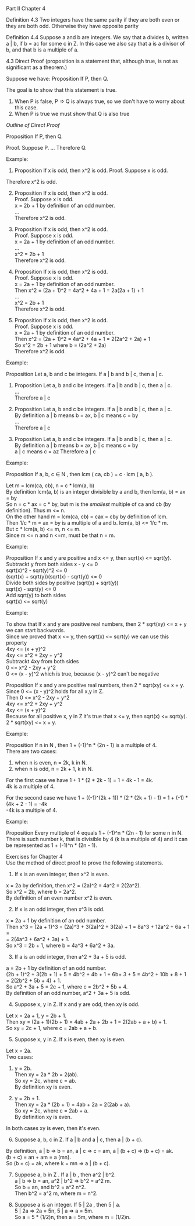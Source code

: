 Part II
Chapter 4

Definition 4.3 Two integers have the same parity if they are both even or they are both odd. Otherwise they have opposite parity

Definition 4.4 Suppose a and b are integers. We say that a divides b, written a | b, if b = ac for some c in Z. In this case we also say that a is a divisor of b, and that b is a multiple of a.

4.3 Direct Proof
(proposition is a statement that, although true, is not as significant as a theorem.)

Suppose we have:
Proposition If P, then Q.

The goal is to show that this statement is true.
1. When P is false, P => Q is always true, so we don't have to worry about this case.
2. When P is true we must show that Q is also true



*Outline of Direct Proof*

Proposition If P, then Q.

Proof. Suppose P.
...
Therefore Q.

Example:

1) Proposition If x is odd, then x^2 is odd.
Proof. Suppose x is odd.

Therefore x^2 is odd.

2) Proposition If x is odd, then x^2 is odd.    
Proof. Suppose x is odd.    
x = 2b + 1 by definition of an odd number.    
...    
Therefore x^2 is odd.    


3) Proposition If x is odd, then x^2 is odd.    
Proof. Suppose x is odd.    
x = 2a + 1 by definition of an odd number.    
...    
x^2 = 2b + 1    
Therefore x^2 is odd.    


4) Proposition If x is odd, then x^2 is odd.    
Proof. Suppose x is odd.    
x = 2a + 1 by definition of an odd number.    
Then x^2 = (2a + 1)^2 = 4a^2 + 4a + 1 = 2a(2a + 1) + 1    
...    
x^2 = 2b + 1    
Therefore x^2 is odd.    

5) Proposition If x is odd, then x^2 is odd.    
Proof. Suppose x is odd.    
x = 2a + 1 by definition of an odd number.    
Then x^2 = (2a + 1)^2 = 4a^2 + 4a + 1 = 2(2a^2 + 2a) + 1    
So x^2 = 2b + 1 where b = (2a^2 + 2a)    
Therefore x^2 is odd.    


Example:    

Proposition Let a, b and c be integers. If a | b and b | c, then a | c.    

1) Proposition Let a, b and c be integers. If a | b and b | c, then a | c.    
...    
Therefore a | c    

2) Proposition Let a, b and c be integers. If a | b and b | c, then a | c.  
By definition a | b means b = ax, b | c means c = by    
...    
Therefore a | c  

3) Proposition Let a, b and c be integers. If a | b and b | c, then a | c.  
By definition a | b means b = ax, b | c means c = by    
a | c means c = az
Therefore a | c  


Example:    

Proposition If a, b, c ∈ N , then lcm ( ca, cb ) = c · lcm ( a, b ).    

Let m = lcm(ca, cb), n = c * lcm(a, b)    
By definition lcm(a, b) is an integer divisible by a and b, then lcm(a, b) = ax = by    
So n = c * ax = c * by, but m is the *smallest* multiple of ca and cb (by definition). Thus m <= n.    
On the other hand m = lcm(ca, cb) = cax = cby by definition of lcm.    
Then 1/c * m = ax = by is a multiple of a and b. lcm(a, b) <= 1/c * m.    
But c * lcm(a, b) <= m, n <= m.    
Since m <= n and n <=m, must be that n = m.    


Example:

Proposition If x and y are positive and x <= y, then sqrt(x) <= sqrt(y).    
Subtrackt y from both sides x - y <= 0    
sqrt(x)^2 - sqrt(y)^2 <= 0    
(sqrt(x) + sqrt(y))(sqrt(x) - sqrt(y)) <= 0    
Divide both sides by positive (sqrt(x) + sqrt(y))    
sqrt(x) - sqrt(y) <= 0    
Add sqrt(y) to both sides    
sqrt(x) <= sqrt(y)    


Example:

To show that If x and y are positive real numbers, then 2 * sqrt(xy) <= x + y we can start backwards.    
Since we proved that x <= y, then sqrt(x) <= sqrt(y) we can use this property    
4xy <= (x + y)^2    
4xy <= x^2 + 2xy + y^2    
Subtrackt 4xy from both sides    
0 <= x^2 - 2xy + y^2    
0 <= (x - y)^2 which is true, because (x - y)^2 can't be negative    

Proposition If x and y are positive real numbers, then 2 * sqrt(xy) <= x + y.    
Since 0 <= (x - y)^2 holds for all x,y in Z.    
Then 0 <= x^2 - 2xy + y^2      
4xy <= x^2 + 2xy + y^2    
4xy <= (x + y)^2      
Because for all positive x, y in Z it's true that x <= y, then sqrt(x) <= sqrt(y).    
2 * sqrt(xy) <= x + y.    

Example:

Proposition If n in N , then 1 + (-1)^n * (2n - 1) is a multiple of 4.    
There are two cases:    
1) when n is even, n = 2k, k in N.   
2) when n is odd, n = 2k + 1, k in N.    

For the first case we have 1 + 1 * (2 * 2k - 1) = 1 + 4k - 1 = 4k.   
4k is a multiple of 4.   

For the second case we have 1 + ((-1)^(2k + 1)) * (2 * (2k + 1) - 1) = 1 + (-1) * (4k + 2 - 1) = -4k   
-4k is a multiple of 4.     


Example:

Proposition Every multiple of 4 equals 1 + (-1)^n * (2n - 1) for some n in N.    
There is such number k, that is divisible by 4 (k is a multiple of 4) and it can be represented as 1 + (-1)^n * (2n - 1).    

Exercises for Chapter 4    
Use the method of direct proof to prove the following statements.    
1. If x is an even integer, then x^2 is even.   

x = 2a by definition, then x^2 = (2a)^2 = 4a^2 = 2(2a^2).    
So x^2 = 2b, where b = 2a^2.    
By definition of an even number x^2 is even.    


2. If x is an odd integer, then x^3 is odd.

x = 2a + 1 by definition of an odd number.    
Then x^3 = (2a + 1)^3 = (2a)^3 + 3(2a)^2 + 3(2a) + 1 = 8a^3 + 12a^2 + 6a + 1 =     
= 2(4a^3 + 6a^2 + 3a) + 1.    
So x^3 = 2b + 1, where b = 4a^3 + 6a^2 + 3a.    


3. If a is an odd integer, then a^2 + 3a + 5 is odd.    

a = 2b + 1 by definition of an odd number.    
(2b + 1)^2 + 3(2b + 1) + 5 = 4b^2 + 4b + 1 + 6b+ 3 + 5 = 4b^2 + 10b + 8 + 1 = 2(2b^2 + 5b + 4) + 1.    
So a^2 + 3a + 5 = 2c + 1, where c = 2b^2 + 5b + 4.    
By definition of an odd number, a^2 + 3a + 5 is odd.    


4. Suppose x, y in Z. If x and y are odd, then xy is odd.    

Let x = 2a + 1, y = 2b + 1.    
Then xy = (2a + 1)(2b + 1) = 4ab + 2a + 2b + 1 = 2(2ab + a + b) + 1.    
So xy = 2c + 1, where c = 2ab + a + b.    


5. Suppose x, y in Z. If x is even, then xy is even.    

Let x = 2a.    
Two cases:    
1) y = 2b.    
Then xy = 2a * 2b = 2(ab).    
So xy = 2c, where c = ab.    
By definition xy is even.    

2) y = 2b + 1.    
Then xy = 2a * (2b + 1) = 4ab + 2a = 2(2ab + a).    
So xy = 2c, where c = 2ab + a.    
By definition xy is even.   

In both cases xy is even, then it's even.    


6. Suppose a, b, c in Z. If a | b and a | c, then a | (b + c).    

By definition, a | b => b = an, a | c => c = am, a | (b + c) => (b + c) = ak.    
(b + c) = an + am = a (mn).    
So (b + c) = ak, where k = mn => a | (b + c).    

7. Suppose a, b in Z . If a | b , then a^2 | b^2.    
a | b => b = an, a^2 | b^2 => b^2 = a^2 m.    
So b = an, and b^2 = a^2 n^2.    
Then b^2 = a^2 m, where m = n^2.    

8. Suppose a is an integer. If 5 | 2a , then 5 | a.    
5 | 2a => 2a = 5n, 5 | a => a = 5m.    
So a = 5 * (1/2)n, then a = 5m, where m = (1/2)n.    
